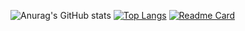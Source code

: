 
![Anurag's GitHub stats](https://github-readme-stats.vercel.app/api?username=SeifKhaled13&show_icons=true&theme=radical)
[![Top Langs](https://github-readme-stats.vercel.app/api/top-langs/?username=SeifKhaled13&theme=radical)](https://github.com/anuraghazra/github-readme-stats) 
[![Readme Card](https://github-readme-stats.vercel.app/api/pin/?username=SeifKhaled13&repo=alx-low_level_programming&theme=radical)](https://github.com/anuraghazra/github-readme-stats) 
